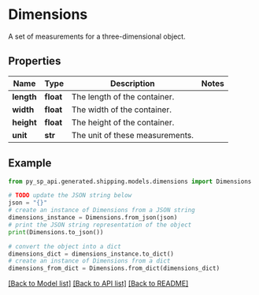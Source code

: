 # Dimensions

A set of measurements for a three-dimensional object.

## Properties

Name | Type | Description | Notes
------------ | ------------- | ------------- | -------------
**length** | **float** | The length of the container. | 
**width** | **float** | The width of the container. | 
**height** | **float** | The height of the container. | 
**unit** | **str** | The unit of these measurements. | 

## Example

```python
from py_sp_api.generated.shipping.models.dimensions import Dimensions

# TODO update the JSON string below
json = "{}"
# create an instance of Dimensions from a JSON string
dimensions_instance = Dimensions.from_json(json)
# print the JSON string representation of the object
print(Dimensions.to_json())

# convert the object into a dict
dimensions_dict = dimensions_instance.to_dict()
# create an instance of Dimensions from a dict
dimensions_from_dict = Dimensions.from_dict(dimensions_dict)
```
[[Back to Model list]](../README.md#documentation-for-models) [[Back to API list]](../README.md#documentation-for-api-endpoints) [[Back to README]](../README.md)


